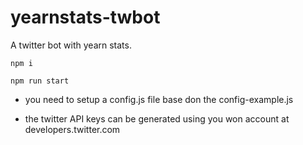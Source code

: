 # yearnstats-twbot
A twitter bot with yearn stats.

`npm i`

`npm run start`

- you need to setup a config.js file base don the config-example.js

- the twitter API keys can be generated using you won account at developers.twitter.com
